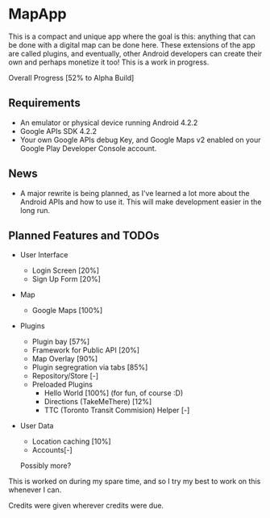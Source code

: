 # MapApp
This is a compact and unique app where the goal is this: anything that can be done with a digital map can be done here. These extensions of the app are called plugins, and eventually, other Android developers can create their own and perhaps monetize it too! This is a work in progress.

Overall Progress [52% to Alpha Build]

Requirements
------------
- An emulator or physical device running Android 4.2.2
- Google APIs SDK 4.2.2
- Your own Google APIs debug Key, and Google Maps v2 enabled on your Google Play Developer Console account.

News
-----
- A major rewrite is being planned, as I've learned a lot more about the Android APIs and how to use it. This will make development easier in the long run.

Planned Features and TODOs
--------------------------
- User Interface
	- Login Screen [20%]
	- Sign Up Form [20%]
- Map
	- Google Maps [100%]
- Plugins
	- Plugin bay [57%]
	- Framework for Public API [20%]
	- Map Overlay [90%]
	- Plugin segregration via tabs [85%]
	- Repository/Store [-]
	- Preloaded Plugins
		- Hello World [100%] (for fun, of course :D)
		- Directions (TakeMeThere) [12%]
		- TTC (Toronto Transit Commision) Helper [-]
- User Data
	- Location caching [10%]
	- Accounts[-]
	
	Possibly more?

This is worked on during my spare time, and so I try my best to work on this whenever I can.

Credits were given wherever credits were due.
		
